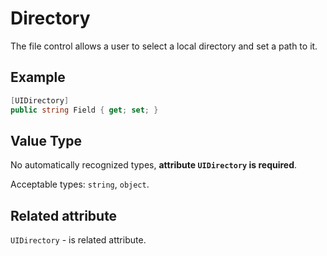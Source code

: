 # Directory

The file control allows a user to select a local directory and set a path to it.

## Example

```csharp
[UIDirectory]
public string Field { get; set; }
```

## Value Type

No automatically recognized types, **attribute `UIDirectory` is required**.

Acceptable types: `string`, `object`.

## Related attribute

`UIDirectory` - is related attribute.